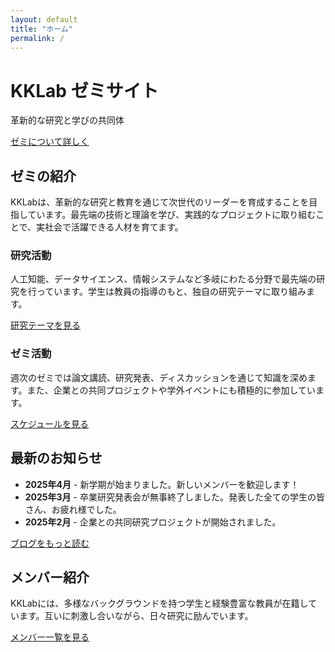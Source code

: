 ```yaml
---
layout: default
title: "ホーム"
permalink: /
---
```


<div class="hero">
  <div class="hero-content">
    <h1>KKLab ゼミサイト</h1>
    <p>革新的な研究と学びの共同体</p>
    <a href="/about.html" class="button">ゼミについて詳しく</a>
  </div>
</div>

## ゼミの紹介

KKLabは、革新的な研究と教育を通じて次世代のリーダーを育成することを目指しています。最先端の技術と理論を学び、実践的なプロジェクトに取り組むことで、実社会で活躍できる人材を育てます。

<div class="card">
  <h3>研究活動</h3>
  <p>人工知能、データサイエンス、情報システムなど多岐にわたる分野で最先端の研究を行っています。学生は教員の指導のもと、独自の研究テーマに取り組みます。</p>
  <a href="/research.html" class="button">研究テーマを見る</a>
</div>

<div class="card">
  <h3>ゼミ活動</h3>
  <p>週次のゼミでは論文講読、研究発表、ディスカッションを通じて知識を深めます。また、企業との共同プロジェクトや学外イベントにも積極的に参加しています。</p>
  <a href="/schedule.html" class="button">スケジュールを見る</a>
</div>

## 最新のお知らせ

- **2025年4月** - 新学期が始まりました。新しいメンバーを歓迎します！
- **2025年3月** - 卒業研究発表会が無事終了しました。発表した全ての学生の皆さん、お疲れ様でした。
- **2025年2月** - 企業との共同研究プロジェクトが開始されました。

<a href="/teamblog/" class="button">ブログをもっと読む</a>

## メンバー紹介

KKLabには、多様なバックグラウンドを持つ学生と経験豊富な教員が在籍しています。互いに刺激し合いながら、日々研究に励んでいます。

<a href="/members.html" class="button">メンバー一覧を見る</a>